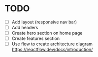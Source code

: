 # TODO

- [ ] Add layout (responsive nav bar)
- [ ] Add headers
- [ ] Create hero section on home page
- [ ] Create features section
- [ ] Use flow to create architecture diagram https://reactflow.dev/docs/introduction/
